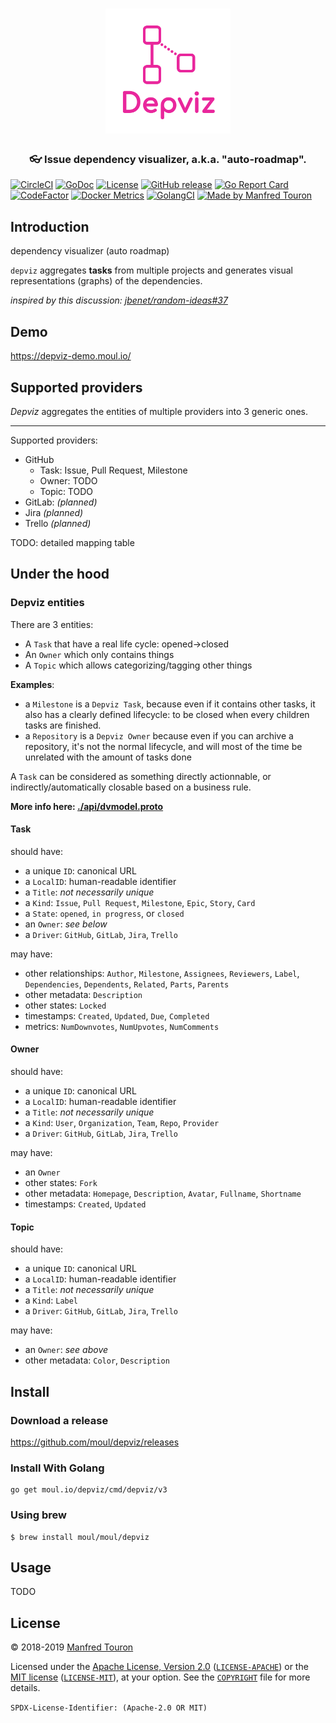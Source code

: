 <h1 align="center">
  <img src="https://raw.githubusercontent.com/moul/depviz/master/assets/depviz.svg?sanitize=true" alt="Depviz" title="Depviz" height="200px">
  <br>
</h1>

<h3 align="center">👓 Issue dependency visualizer, a.k.a. "auto-roadmap".</h3>

[![CircleCI](https://circleci.com/gh/moul/depviz.svg?style=shield)](https://circleci.com/gh/moul/depviz)
[![GoDoc](https://img.shields.io/static/v1?label=godoc&message=reference&color=blue)](https://pkg.go.dev/moul.io/depviz/v3)
[![License](https://img.shields.io/badge/license-Apache--2.0%20%2F%20MIT-%2397ca00.svg)](https://github.com/moul/depviz/blob/master/COPYRIGHT)
[![GitHub release](https://img.shields.io/github/release/moul/depviz.svg)](https://github.com/moul/depviz/releases)
[![Go Report Card](https://goreportcard.com/badge/moul.io/depviz)](https://goreportcard.com/report/moul.io/depviz)
[![CodeFactor](https://www.codefactor.io/repository/github/moul/depviz/badge)](https://www.codefactor.io/repository/github/moul/depviz)
[![Docker Metrics](https://images.microbadger.com/badges/image/moul/depviz.svg)](https://microbadger.com/images/moul/depviz)
[![GolangCI](https://golangci.com/badges/github.com/moul/depviz.svg)](https://golangci.com/r/github.com/moul/depviz)
[![Made by Manfred Touron](https://img.shields.io/badge/made%20by-Manfred%20Touron-blue.svg?style=flat)](https://manfred.life/)

<!-- [![codecov](https://codecov.io/gh/moul/depviz/branch/master/graph/badge.svg)](https://codecov.io/gh/moul/depviz) -->

## Introduction
dependency visualizer (auto roadmap)

`depviz` aggregates **tasks** from multiple projects and generates visual representations (graphs) of the dependencies.

_inspired by this discussion: [jbenet/random-ideas#37](https://github.com/jbenet/random-ideas/issues/37)_

## Demo

https://depviz-demo.moul.io/

## Supported providers

*Depviz* aggregates the entities of multiple providers into 3 generic ones.

---

Supported providers:

* GitHub
  * Task: Issue, Pull Request, Milestone
  * Owner: TODO
  * Topic: TODO
* GitLab: *(planned)*
* Jira *(planned)*
* Trello *(planned)*

TODO: detailed mapping table

## Under the hood

### Depviz entities

There are 3 entities:

* A `Task` that have a real life cycle: opened->closed
* An `Owner` which only contains things
* A `Topic` which allows categorizing/tagging other things

**Examples**:

* a `Milestone` is a `Depviz Task`, because even if it contains other tasks, it also has a clearly defined lifecycle: to be closed when every children tasks are finished.
* a `Repository` is a `Depviz Owner` because even if you can archive a repository, it's not the normal lifecycle, and will most of the time be unrelated with the amount of tasks done

A `Task` can be considered as something directly actionnable, or indirectly/automatically closable based on a business rule.

**More info here: [./api/dvmodel.proto](./api/dvmodel.proto)**

#### Task

should have:

* a unique `ID`: canonical URL
* a `LocalID`: human-readable identifier
* a `Title`: _not necessarily unique_
* a `Kind`: `Issue`, `Pull Request`, `Milestone`, `Epic`, `Story`, `Card`
* a `State`: `opened`, `in progress`, or `closed`
* an `Owner`: _see below_
* a `Driver`: `GitHub`, `GitLab`, `Jira`, `Trello`

may have:

* other relationships: `Author`, `Milestone`, `Assignees`, `Reviewers`, `Label`, `Dependencies`, `Dependents`, `Related`, `Parts`, `Parents`
* other metadata: `Description`
* other states: `Locked`
* timestamps: `Created`, `Updated`, `Due`, `Completed`
* metrics: `NumDownvotes`, `NumUpvotes`, `NumComments`

#### Owner

should have:

* a unique `ID`: canonical URL
* a `LocalID`: human-readable identifier
* a `Title`: _not necessarily unique_
* a `Kind`: `User`, `Organization`, `Team`, `Repo`, `Provider`
* a `Driver`: `GitHub`, `GitLab`, `Jira`, `Trello`

may have:

* an `Owner`
* other states: `Fork`
* other metadata: `Homepage`, `Description`, `Avatar`, `Fullname`, `Shortname`
* timestamps: `Created`, `Updated`

#### Topic

should have:

* a unique `ID`: canonical URL
* a `LocalID`: human-readable identifier
* a `Title`: _not necessarily unique_
* a `Kind`: `Label`
* a `Driver`: `GitHub`, `GitLab`, `Jira`, `Trello`

may have:

* an `Owner`: _see above_
* other metadata: `Color`, `Description`

## Install

### Download a release

https://github.com/moul/depviz/releases

### Install With Golang

```
go get moul.io/depviz/cmd/depviz/v3
```

### Using brew

```console
$ brew install moul/moul/depviz
```

## Usage

TODO

## License

© 2018-2019 [Manfred Touron](https://manfred.life)

Licensed under the [Apache License, Version 2.0](https://www.apache.org/licenses/LICENSE-2.0) ([`LICENSE-APACHE`](LICENSE-APACHE)) or the [MIT license](https://opensource.org/licenses/MIT) ([`LICENSE-MIT`](LICENSE-MIT)), at your option. See the [`COPYRIGHT`](COPYRIGHT) file for more details.

`SPDX-License-Identifier: (Apache-2.0 OR MIT)`
